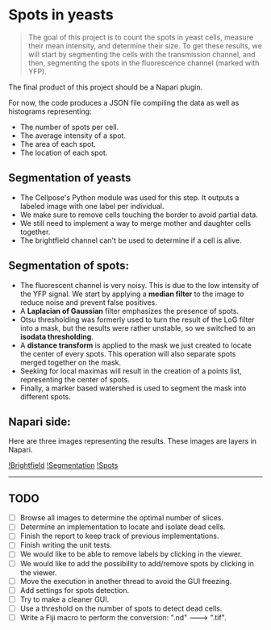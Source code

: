 
# Spots in yeasts

> The goal of this project is to count the spots in yeast cells, measure their mean intensity, and determine their size. To get these results, we will start by segmenting the cells with the transmission channel, and then, segmenting the spots in the fluorescence channel (marked with YFP).

The final product of this project should be a Napari plugin.

For now, the code produces a JSON file compiling the data as well as histograms representing:
- The number of spots per cell.
- The average intensity of a spot.
- The area of each spot.
- The location of each spot.

## Segmentation of yeasts

- The Cellpose's Python module was used for this step. It outputs a labeled image with one label per individual.
- We make sure to remove cells touching the border to avoid partial data.
- We still need to implement a way to merge mother and daughter cells together.
- The brightfield channel can't be used to determine if a cell is alive.

## Segmentation of spots:

- The fluorescent channel is very noisy. This is due to the low intensity of the YFP signal. We start by applying a __median filter__ to the image to reduce noise and prevent false positives.
- A __Laplacian of Gaussian__ filter emphasizes the presence of spots.
- Otsu thresholding was formerly used to turn the result of the LoG filter into a mask, but the results were rather unstable, so we switched to an __isodata thresholding__.
- A __distance transform__ is applied to the mask we just created to locate the center of every spots. This operation will also separate spots merged together on the mask.
- Seeking for local maximas will result in the creation of a points list, representing the center of spots.
- Finally, a marker based watershed is used to segment the mask into different spots.

## Napari side:

Here are three images representing the results. These images are layers in Napari.

[!Brightfield](https://dev.mri.cnrs.fr/attachments/download/3009/brightfield.png)
[!Segmentation](https://dev.mri.cnrs.fr/attachments/download/3010/labels.png)
[!Spots](https://dev.mri.cnrs.fr/attachments/download/3011/spots.png)

---

## TODO

- [ ] Browse all images to determine the optimal number of slices.
- [ ] Determine an implementation to locate and isolate dead cells.
- [ ] Finish the report to keep track of previous implementations.
- [ ] Finish writing the unit tests.
- [ ] We would like to be able to remove labels by clicking in the viewer.
- [ ] We would like to add the possibility to add/remove spots by clicking in the viewer.
- [ ] Move the execution in another thread to avoid the GUI freezing.
- [ ] Add settings for spots detection.
- [ ] Try to make a cleaner GUI.
- [ ] Use a threshold on the number of spots to detect dead cells.
- [ ] Write a Fiji macro to perform the conversion: ".nd" ---> ".tif".
